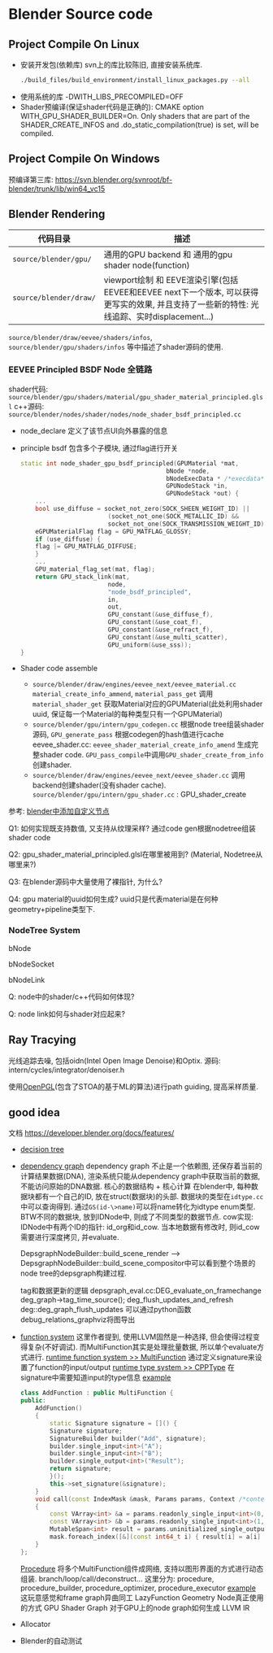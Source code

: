 
# Blender Source code
## Project Compile On Linux
* 安装开发包(依赖库)
    svn上的库比较陈旧, 直接安装系统库.
    ```bash
    ./build_files/build_environment/install_linux_packages.py --all
    ```

<!-- * 预编译的第三方依赖库: 
    https://svn.blender.org/svnroot/bf-blender/trunk/lib/
    更新oidn: https://www.openimagedenoise.org/downloads.html
    更新openpgl: https://github.com/OpenPathGuidingLibrary/openpgl/archive/refs/tags/v0.5.0.zip -->

* 使用系统的库
    -DWITH_LIBS_PRECOMPILED=OFF
* Shader预编译(保证shader代码是正确的):
    CMAKE option WITH_GPU_SHADER_BUILDER=On.
    Only shaders that are part of the SHADER_CREATE_INFOS and .do_static_compilation(true) is set, will be compiled.

## Project Compile On Windows
预编译第三库: https://svn.blender.org/svnroot/bf-blender/trunk/lib/win64_vc15

## Blender Rendering

| 代码目录 | 描述 |
| --- | --- |
| `source/blender/gpu/` | 通用的GPU backend 和 通用的gpu shader node(function) |
| `source/blender/draw/`| viewport绘制 和 EEVE渲染引擎(包括EEVEE和EEVEE next下一个版本, 可以获得更写实的效果, 并且支持了一些新的特性: 光线追踪、实时displacement...) |

`source/blender/draw/eevee/shaders/infos`, `source/blender/gpu/shaders/infos` 等中描述了shader源码的使用.

### EEVEE Principled BSDF Node 全链路

shader代码: `source/blender/gpu/shaders/material/gpu_shader_material_principled.glsl`
c++源码: `source/blender/nodes/shader/nodes/node_shader_bsdf_principled.cc`

* node_declare 定义了该节点UI向外暴露的信息

* principle bsdf 包含多个子模块, 通过flag进行开关

    ```c++
    static int node_shader_gpu_bsdf_principled(GPUMaterial *mat,
                                            bNode *node,
                                            bNodeExecData * /*execdata*/,
                                            GPUNodeStack *in,
                                            GPUNodeStack *out) {
        ...                                                         
        bool use_diffuse = socket_not_zero(SOCK_SHEEN_WEIGHT_ID) ||
                            (socket_not_one(SOCK_METALLIC_ID) &&
                            socket_not_one(SOCK_TRANSMISSION_WEIGHT_ID));
        eGPUMaterialFlag flag = GPU_MATFLAG_GLOSSY;
        if (use_diffuse) {
        flag |= GPU_MATFLAG_DIFFUSE;
        }
        ...
        GPU_material_flag_set(mat, flag);
        return GPU_stack_link(mat,
                            node,
                            "node_bsdf_principled",
                            in,
                            out,
                            GPU_constant(&use_diffuse_f),
                            GPU_constant(&use_coat_f),
                            GPU_constant(&use_refract_f),
                            GPU_constant(&use_multi_scatter),
                            GPU_uniform(&use_sss));
    }
    ``` 

* Shader code assemble
    * `source/blender/draw/engines/eevee_next/eevee_material.cc`
        `material_create_info_ammend`, `material_pass_get` 调用`material_shader_get` 获取Material对应的GPUMaterial(此处利用shader uuid, 保证每一个Material的每种类型只有一个GPUMaterial)
    <!-- * `source/blender/draw/engines/eevee/eevee_shaders.cc`. 
        `EEVEE_shaders_material_shaders_init` 初始化, 构建基础的code lib.
        `EEVEE_material_default_get`/`EEVEE_material_get` 获取Material对应的GPUMaterial(此处利用shader uuid, 保证每一个Material的每种类型只有一个GPUMaterial) -->
    * `source/blender/gpu/intern/gpu_codegen.cc` 根据node tree组装shader源码, 
        `GPU_generate_pass` 根据codegen的hash值进行cache
        eevee_shader.cc: `eevee_shader_material_create_info_amend` 生成完整shader code.
        `GPU_pass_compile`中调用`GPU_shader_create_from_info`创建shader.
    * `source/blender/draw/engines/eevee_next/eevee_shader.cc`
        调用backend创建shader(没有shader cache). `source/blender/gpu/intern/gpu_shader.cc` : GPU_shader_create

参考: [blender中添加自定义节点](https://zhuanlan.zhihu.com/p/508277873)

Q1: 如何实现既支持数值, 又支持从纹理采样?
    通过code gen根据nodetree组装shader code

Q2: gpu_shader_material_principled.glsl在哪里被用到? (Material, Nodetree从哪里来?)

Q3: 在blender源码中大量使用了裸指针, 为什么?

Q4: gpu material的uuid如何生成?
    uuid只是代表material是在何种geometry+pipeline类型下.


### NodeTree System

bNode

bNodeSocket

bNodeLink

Q: node中的shader/c++代码如何体现?

Q: node link如何与shader对应起来?

## Ray Tracying

光线追踪去噪, 包括oidn(Intel Open Image Denoise)和Optix.
源码: intern/cycles/integrator/denoiser.h

使用[OpenPGL](https://github.com/OpenPathGuidingLibrary/openpgl)(包含了STOA的基于ML的算法)进行path guiding, 提高采样质量.

## good idea
文档 https://developer.blender.org/docs/features/

* [decision tree](https://developer.blender.org/docs/handbook/guidelines/design/decision_tree/)

* [dependency graph](https://developer.blender.org/docs/features/core/depsgraph/)
    dependency graph 不止是一个依赖图, 还保存着当前的计算结果数据(DNA), 渲染系统只能从dependency graph中获取当前的数据, 不能访问原始的DNA数据.
    核心的数据结构 + 核心计算
    在blender中, 每种数据块都有一个自己的ID, 放在struct(数据块)的头部. 数据块的类型在`idtype.cc`中可以查询得到. 通过`GS(id-\>name)`可以将name转化为idtype enum类型. BTW不同的数据块, 放到IDNode中, 则成了不同类型的数据节点.
    cow实现: IDNode中有两个ID的指针: id_org和id_cow. 当本地数据有修改时, 则id_cow需要进行深度拷贝, 并evaluate.

     DepsgraphNodeBuilder::build_scene_render --> DepsgraphNodeBuilder::build_scene_compositor中可以看到整个场景的node tree的depsgraph构建过程.

     tag和数据更新的逻辑
        depsgraph_eval.cc:DEG_evaluate_on_framechange
            deg_graph->tag_time_source(); deg_flush_updates_and_refresh
                deg::deg_graph_flush_updates
        可以通过python函数debug_relations_graphviz将图导出

* [function system](https://developer.blender.org/docs/features/nodes/proposals/function_system/)
    这里作者提到, 使用LLVM固然是一种选择, 但会使得过程变得复杂(不好调试). 而MultiFunction其实是处理批量数据, 所以单个evaluate方式进行.
    [runtime function system >> MultiFunction](source/blender/functions/FN_multi_function.hh)
        通过定义signature来设置了function的input/output
    [runtime type system >> CPPType](source/blender/blenlib/BLI_cpp_types.hh)
        在signature中需要知道input的type信息
    [example](source/blender/functions/tests/FN_multi_function_test.cc)
    
    ```c++
    class AddFunction : public MultiFunction {
    public:
        AddFunction()
        {
            static Signature signature = []() {
            Signature signature;
            SignatureBuilder builder("Add", signature);
            builder.single_input<int>("A");
            builder.single_input<int>("B");
            builder.single_output<int>("Result");
            return signature;
            }();
            this->set_signature(&signature);
        }
        void call(const IndexMask &mask, Params params, Context /*context*/) const override
        {
            const VArray<int> &a = params.readonly_single_input<int>(0, "A");
            const VArray<int> &b = params.readonly_single_input<int>(1, "B");
            MutableSpan<int> result = params.uninitialized_single_output<int>(2, "Result");
            mask.foreach_index([&](const int64_t i) { result[i] = a[i] + b[i]; });
        }
    };
    ```

    [Procedure](source/blender/functions/FN_multi_function_procedure.hh) 将多个MultiFunction组件成网络, 支持以图形界面的方式进行动态组装. branch/loop/call/deconstruct...
        这里分为: procedure, procedure_builder, procedure_optimizer, procedure_executor
    [example](source/blender/functions/tests/FN_multi_function_procedure_test.cc)
        这玩意感觉和frame graph异曲同工
    LazyFunction
        Geometry Node真正使用的方式
    GPU Shader Graph
        对于GPU上的node graph如何生成 LLVM IR

* Allocator

* Blender的自动测试